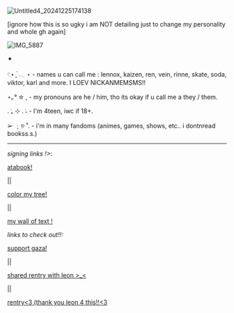 
![Untitled4_20241225174138](https://github.com/user-attachments/assets/58397435-da18-47b2-b592-f7fc19f55398)



[ignore how this is so ugky i am NOT detailing just to change my personality and whole gh again]

![IMG_5887](https://github.com/user-attachments/assets/f7782e2a-104a-414d-ba2d-557232401f43)



✦

𓏲⋆ ִֶָ ๋𓂃 ⋆ - names u can call me : lennox, kaizen, ren, vein, rinne, skate, soda, viktor, karl and more. I LOEV NICKANMEMSMS!!

⋆｡° ✮ , - my pronouns are he / him, tho its okay if u call me a they / them.

. ݁₊ ⊹ . ݁˖ - I'm 4teen, iwc if 18+. 

➢ ﹔୭ ˚. - i'm in many fandoms (animes, games, shows, etc.. i dontnread bookss.s.)


----





*signing links !>*:

 [atabook!](https://callmeyourangel.atabook.org/)
 
|| 

[color my tree!](https://colormytree.me/2024/01JEB5ERZQF90G9505BHQZKS9S)

||

[my wall of text !](https://walloftext.co/gay-men-at-your-area)

*links to check out!!\:*

[support gaza!](https://rentry.co/hearts4gaza)

||

[shared rentry with leon >_<](https://rentry.co/sharedbetweengays)

||

[rentry<3 (thank you leon 4 this!!<3 <old>](https://rentry.co/kai-angel)
